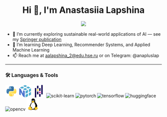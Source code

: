 <h1 align="center">Hi 👋, I'm Anastasiia Lapshina</h1>
<p align="center">
  <img src="https://readme-typing-svg.demolab.com/?lines=HSE+Graduate+%7C+AI+%26+Data+Science+Enthusiast;&font=Fira%20Code&center=true&width=600&height=50&duration=4000&pause=1000">
</p>

- 🔭 I’m currently exploring sustainable real-world applications of AI — see my [Springer publication](https://link.springer.com/chapter/10.1007/978-981-96-1206-2_9)  
- 🌱 I’m learning Deep Learning, Recommender Systems, and Applied Machine Learning  
- 📫 Reach me at aalapshina_2@edu.hse.ru or on Telegram: @anapluslap  

---

<h3 align="left">🛠 Languages & Tools</h3>
<p align="left"> 
  <img src="https://raw.githubusercontent.com/devicons/devicon/master/icons/python/python-original.svg" alt="python" width="40" height="40"/> 
  <img src="https://raw.githubusercontent.com/devicons/devicon/master/icons/numpy/numpy-original.svg" alt="numpy" width="40" height="40"/> 
  <img src="https://raw.githubusercontent.com/devicons/devicon/master/icons/pandas/pandas-original.svg" alt="pandas" width="40" height="40"/> 
  <img src="https://upload.wikimedia.org/wikipedia/commons/0/05/Scikit_learn_logo_small.svg" alt="scikit-learn" width="40" height="40"/> 
  <img src="https://www.vectorlogo.zone/logos/pytorch/pytorch-icon.svg" alt="pytorch" width="40" height="40"/> 
  <img src="https://www.vectorlogo.zone/logos/tensorflow/tensorflow-icon.svg" alt="tensorflow" width="40" height="40"/> 
  <img src="https://huggingface.co/front/assets/huggingface_logo-noborder.svg" alt="huggingface" width="40" height="40"/>
  <img src="https://www.vectorlogo.zone/logos/opencv/opencv-icon.svg" alt="opencv" width="40" height="40"/>
  <img src="https://raw.githubusercontent.com/devicons/devicon/master/icons/linux/linux-original.svg" alt="linux" width="40" height="40"/>
</p>
